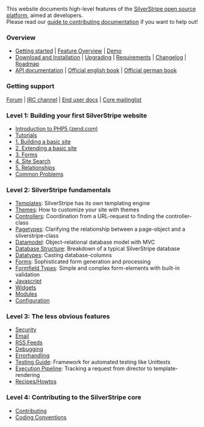 This website documents high-level features of the [SilverStripe open source platform](http://www.silverstripe.org), aimed
at developers.  
Please read our [guide to contributing documentation](misc/contributing/documentation) if you want to help out!

### Overview

 * [Getting started](http://silverstripe.org/getting-started/) | [Feature Overview](http://silverstripe.org/introduction/) | [Demo](http://demo.silverstripe.org/)
 * [Download and Installation](installation/) | [Upgrading](/installation/upgrading) | [Requirements](/installation/server-requirements) | [Changelog](/changelogs) | [Roadmap](http://www.silverstripe.org/roadmap/)  
 * [API documentation](http://api.silverstripe.org/current) | [Official english book](http://www.silverstripe.org/silverstripe-book) | [Official german book](http://www.silverstripe.org/das-silverstripe-buch)  


###  Getting support

[Forum](http://www.silverstripe.org/forums/) | [IRC channel](http://silverstripe.org/irc) | [End user docs](http://userhelp.silverstripe.com) | [Core mailinglist](https://groups.google.com/forum/#!forum/silverstripe-dev)


### Level 1: Building your first SilverStripe website

 * [Introduction to PHP5 (zend.com)](http://devzone.zend.com/6/php-101--php-for-the-absolute-beginner)
 *  [Tutorials](tutorials)
   * [1. Building a basic site](tutorials/building-a-basic-site)
   * [2. Extending a basic site](tutorials/extending-a-basic-site)
   * [3. Forms](tutorials/forms)
   * [4. Site Search](tutorials/site-search)
   * [5. Relationships](tutorials/dataobject-relationship-management)
 * [Common Problems](installation/common-problems)

### Level 2: SilverStripe fundamentals

*  [Templates](reference/templates): SilverStripe has its own templating engine
*  [Themes](topics/themes): How to customize your site with themes
*  [Controllers](topics/controller): Coordination from a URL-request to finding the controller-class
*  [Pagetypes](topics/page-types): Clarifying the relationship between a page-object and a silverstripe-class
*  [Datamodel](topics/datamodel): Object-relational database model with MVC
*  [Database Structure](reference/database-structure): Breakdown of a typical SilverStripe database
*  [Datatypes](topics/data-types): Casting database-columns
*  [Forms](topics/forms): Sophisticated form generation and processing
*  [Formfield Types](reference/form-field-types): Simple and complex form-elements with built-in validation
*  [Javascript](topics/javascript)
*  [Widgets](topics/widgets)
*  [Modules](topics/modules)
*  [Configuration](topics/configuration)

### Level 3: The less obvious features

*  [Security](topics/security)
*  [Email](topics/email)
*  [RSS Feeds](reference/rssfeed)
*  [Debugging](topics/debugging)
*  [Errorhandling](topics/error-handling)
*  [Testing Guide](topics/testing/): Framework for automated testing like Unittests
*  [Execution Pipeline](reference/execution-pipeline): Tracking a request from director to template-rendering
*  [Recipes/Howtos](howto/)

### Level 4: Contributing to the SilverStripe core

* [Contributing](misc/contributing)
* [Coding Conventions](misc/coding-conventions)